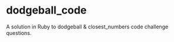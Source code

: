 dodgeball_code
==============

A solution in Ruby to dodgeball &amp; closest_numbers code challenge questions.
